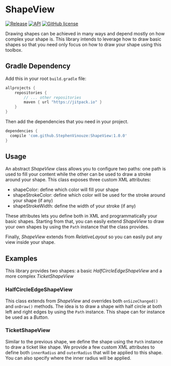 # ShapeView
[![Release](https://jitpack.io/v/StephenVinouze/ShapeView.svg)](https://jitpack.io/#StephenVinouze/ShapeView)
[![API](https://img.shields.io/badge/API-7%2B-brightgreen.svg?style=flat)](https://android-arsenal.com/api?level=1)
[![GitHub
license](http://img.shields.io/badge/license-APACHE2-blue.svg)](https://github.com/StephenVinouze/AdvancedRecyclerView/blob/master/LICENSE)

Drawing shapes can be achieved in many ways and depend mostly on how complex your shape is. This library intends to leverage how to draw basic shapes so that you need only focus on how to draw your shape using this toolbox.

## Gradle Dependency
Add this in your root `build.gradle` file:

```gradle
allprojects {
	repositories {
		// ... other repositories
		maven { url "https://jitpack.io" }
	}
}
```
Then add the dependencies that you need in your project.

```gradle
dependencies {
  compile 'com.github.StephenVinouze:ShapeView:1.0.0'
}
```

## Usage
An abstract *ShapeView* class allows you to configure two paths: one path is used to fill your content while the other can be used to draw a stroke around your shape. This class exposes three custom XML attributes:

* shapeColor: define which color will fill your shape
* shapeStrokeColor: define which color will be used for the stroke around your shape (if any)
* shapeStrokeWidth: define the width of your stroke (if any)

These attributes lets you define both in XML and programmatically your basic shapes. Starting from that, you can easily extend *ShapeView* to draw your own shapes by using the `Path` instance that the class provides.

Finally, *ShapeView* extends from *RelativeLayout* so you can easily put any view inside your shape.

## Examples

This library provides two shapes: a basic *HalfCircleEdgeShapeView* and a more complex *TicketShapeView*

### HalfCircleEdgeShapeView
This class extends from *ShapeView* and overrides both `onSizeChanged()` and `onDraw()` methods. The idea is to draw a shape with half circle at both left and right edges by using the `Path` instance. This shape can for instance be used as a *Button*.

### TicketShapeView
Similar to the previous shape, we define the shape using the `Path` instance to draw a ticket like shape. We provide a few custom XML attributes to define both `innerRadius` and `outerRadius` that will be applied to this shape. You can also specify where the inner radius will be applied.
